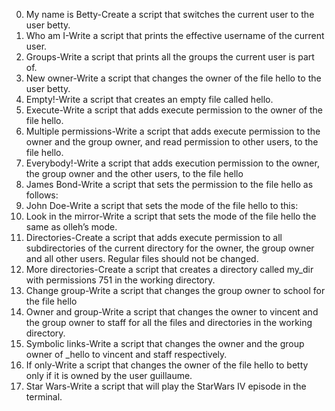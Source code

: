 0. My name is Betty-Create a script that switches the current user to the user betty.
1. Who am I-Write a script that prints the effective username of the current user.
2. Groups-Write a script that prints all the groups the current user is part of.
3. New owner-Write a script that changes the owner of the file hello to the user betty.
4. Empty!-Write a script that creates an empty file called hello.
5. Execute-Write a script that adds execute permission to the owner of the file hello.
6. Multiple permissions-Write a script that adds execute permission to the owner and the group owner, and read permission to other users, to the file hello.
7. Everybody!-Write a script that adds execution permission to the owner, the group owner and the other users, to the file hello
8. James Bond-Write a script that sets the permission to the file hello as follows:
9. John Doe-Write a script that sets the mode of the file hello to this:
10. Look in the mirror-Write a script that sets the mode of the file hello the same as olleh’s mode.
11. Directories-Create a script that adds execute permission to all subdirectories of the current directory for the owner, the group owner and all other users. Regular files should not be changed.
12. More directories-Create a script that creates a directory called my_dir with permissions 751 in the working directory.
13. Change group-Write a script that changes the group owner to school for the file hello
14. Owner and group-Write a script that changes the owner to vincent and the group owner to staff for all the files and directories in the working directory.
15. Symbolic links-Write a script that changes the owner and the group owner of _hello to vincent and staff respectively.
16. If only-Write a script that changes the owner of the file hello to betty only if it is owned by the user guillaume.
17. Star Wars-Write a script that will play the StarWars IV episode in the terminal.
